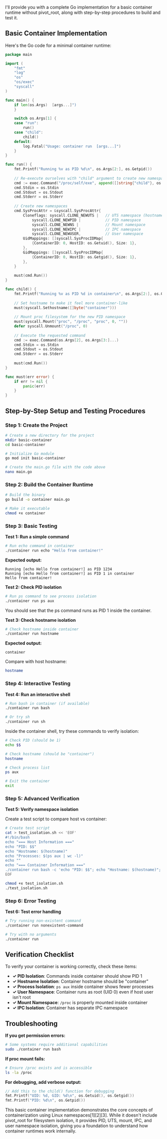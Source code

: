 I'll provide you with a complete Go implementation for a basic container runtime without pivot_root, along with step-by-step procedures to build and test it.

## Basic Container Implementation

Here's the Go code for a minimal container runtime:

```go
package main

import (
	"fmt"
	"log"
	"os"
	"os/exec"
	"syscall"
)

func main() {
	if len(os.Args)  [args...]")
	}

	switch os.Args[1] {
	case "run":
		run()
	case "child":
		child()
	default:
		log.Fatal("Usage: container run  [args...]")
	}
}

func run() {
	fmt.Printf("Running %v as PID %d\n", os.Args[2:], os.Getpid())
	
	// Re-execute ourselves with "child" argument to create new namespaces
	cmd := exec.Command("/proc/self/exe", append([]string{"child"}, os.Args[2:]...)...)
	cmd.Stdin = os.Stdin
	cmd.Stdout = os.Stdout
	cmd.Stderr = os.Stderr
	
	// Create new namespaces
	cmd.SysProcAttr = &syscall.SysProcAttr{
		Cloneflags: syscall.CLONE_NEWUTS |   // UTS namespace (hostname)
			syscall.CLONE_NEWPID |           // PID namespace
			syscall.CLONE_NEWNS |            // Mount namespace
			syscall.CLONE_NEWIPC |           // IPC namespace
			syscall.CLONE_NEWUSER,           // User namespace
		UidMappings: []syscall.SysProcIDMap{
			{ContainerID: 0, HostID: os.Getuid(), Size: 1},
		},
		GidMappings: []syscall.SysProcIDMap{
			{ContainerID: 0, HostID: os.Getgid(), Size: 1},
		},
	}
	
	must(cmd.Run())
}

func child() {
	fmt.Printf("Running %v as PID %d in container\n", os.Args[2:], os.Getpid())
	
	// Set hostname to make it feel more container-like
	must(syscall.Sethostname([]byte("container")))
	
	// Mount proc filesystem for the new PID namespace
	must(syscall.Mount("proc", "/proc", "proc", 0, ""))
	defer syscall.Unmount("/proc", 0)
	
	// Execute the requested command
	cmd := exec.Command(os.Args[2], os.Args[3:]...)
	cmd.Stdin = os.Stdin
	cmd.Stdout = os.Stdout
	cmd.Stderr = os.Stderr
	
	must(cmd.Run())
}

func must(err error) {
	if err != nil {
		panic(err)
	}
}
```

## Step-by-Step Setup and Testing Procedures

### **Step 1: Create the Project**

```bash
# Create a new directory for the project
mkdir basic-container
cd basic-container

# Initialize Go module
go mod init basic-container

# Create the main.go file with the code above
nano main.go
```

### **Step 2: Build the Container Runtime**

```bash
# Build the binary
go build -o container main.go

# Make it executable
chmod +x container
```

### **Step 3: Basic Testing**

**Test 1: Run a simple command**
```bash
# Run echo command in container
./container run echo "Hello from container!"
```

**Expected output:**
```
Running [echo Hello from container!] as PID 1234
Running [echo Hello from container!] as PID 1 in container
Hello from container!
```

**Test 2: Check PID isolation**
```bash
# Run ps command to see process isolation
./container run ps aux
```

You should see that the ps command runs as PID 1 inside the container.

**Test 3: Check hostname isolation**
```bash
# Check hostname inside container
./container run hostname
```

**Expected output:**
```
container
```

Compare with host hostname:
```bash
hostname
```

### **Step 4: Interactive Testing**

**Test 4: Run an interactive shell**
```bash
# Run bash in container (if available)
./container run bash

# Or try sh
./container run sh
```

Inside the container shell, try these commands to verify isolation:
```bash
# Check PID (should be 1)
echo $$

# Check hostname (should be "container")
hostname

# Check process list
ps aux

# Exit the container
exit
```

### **Step 5: Advanced Verification**

**Test 5: Verify namespace isolation**

Create a test script to compare host vs container:

```bash
# Create test script
cat > test_isolation.sh << 'EOF'
#!/bin/bash
echo "=== Host Information ==="
echo "PID: $$"
echo "Hostname: $(hostname)"
echo "Processes: $(ps aux | wc -l)"
echo ""
echo "=== Container Information ==="
./container run bash -c 'echo "PID: $$"; echo "Hostname: $(hostname)"; echo "Processes: $(ps aux | wc -l)"'
EOF

chmod +x test_isolation.sh
./test_isolation.sh
```

### **Step 6: Error Testing**

**Test 6: Test error handling**
```bash
# Try running non-existent command
./container run nonexistent-command

# Try with no arguments
./container run
```

## Verification Checklist

To verify your container is working correctly, check these items:

- **✓ PID Isolation**: Commands inside container should show PID 1
- **✓ Hostname Isolation**: Container hostname should be "container"
- **✓ Process Isolation**: `ps aux` inside container shows fewer processes
- **✓ User Namespace**: Container runs as root (UID 0) even if host user isn't root
- **✓ Mount Namespace**: `/proc` is properly mounted inside container
- **✓ IPC Isolation**: Container has separate IPC namespace

## Troubleshooting

**If you get permission errors:**
```bash
# Some systems require additional capabilities
sudo ./container run bash
```

**If proc mount fails:**
```bash
# Ensure /proc exists and is accessible
ls -la /proc
```

**For debugging, add verbose output:**
```go
// Add this to the child() function for debugging
fmt.Printf("UID: %d, GID: %d\n", os.Getuid(), os.Getgid())
fmt.Printf("PID: %d\n", os.Getpid())
```

This basic container implementation demonstrates the core concepts of containerization using Linux namespaces[1][2][3]. While it doesn't include pivot_root for filesystem isolation, it provides PID, UTS, mount, IPC, and user namespace isolation, giving you a foundation to understand how container runtimes work internally.

